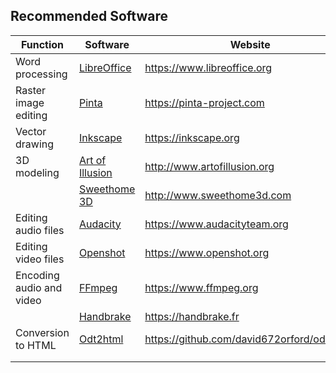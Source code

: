 ## Recommended Software

| Function                 | Software                     | Website                        |
|--------------------------|------------------------------|--------------------------------|
| Word processing          | [LibreOffice](libreoffice/)  | <https://www.libreoffice.org>  |
| Raster image editing     | [Pinta](pinta/)              | <https://pinta-project.com>    |
| Vector drawing           | [Inkscape](inkscape/)        | <https://inkscape.org>         |
| 3D modeling              | [Art of Illusion](aoi/)      | <http://www.artofillusion.org> |
|                          | [Sweethome 3D](sweethome3d/) | <http://www.sweethome3d.com>   |
| Editing audio files      | [Audacity](audacity/)        | <https://www.audacityteam.org> |
| Editing video files      | [Openshot](openshot/)        | <https://www.openshot.org>     |
| Encoding audio and video | [FFmpeg](ffmpeg/)            | <https://www.ffmpeg.org>       |
|                          | [Handbrake](handbrake/)      | <https://handbrake.fr>         |
| Conversion to HTML       | [Odt2html](odt2html/)        | <https://github.com/david672orford/odt2html> |
|                          |                              |                                |
|                          |                              |                                |

